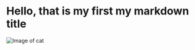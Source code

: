 # Hello, that is my first my markdown title

![Image of cat](https://octodex.github.com/images/yaktocat.png)
